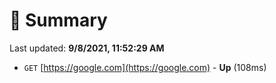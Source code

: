# 📖 Summary
Last updated: **9/8/2021, 11:52:29 AM**

- `GET` [https://google.com](https://google.com) - **Up** (108ms)
